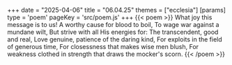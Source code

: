 +++
date = "2025-04-06"
title = "06.04.25"
themes = ["ecclesia"]
[params]
  type = 'poem'
  pageKey = 'src/poem.js'
+++
{{< poem >}}
What joy this message is to us!
A worthy cause for blood to boil,
To wage war against a mundane wilt,
But strive with all His energies for:
The transcendent, good and real,
Love genuine, patience of the daring kind,
For exploits in the field of generous time,
For closessness that makes wise men blush,
For weakness clothed in strength that draws the mocker's scorn.
{{< /poem >}}